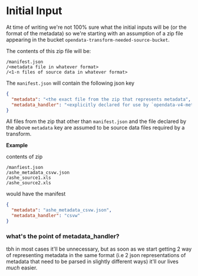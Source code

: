 # Initial Input

At time of writing we're not 100% sure what the initial inputs will be (or the format of the metadata) so we're starting with an assumption of a zip file appearing in the bucket `opendata-transform-needed-source-bucket`.

The contents of this zip file will be:

```
/manifest.json
/<metadata file in whatever format>
/<1-n files of source data in whatever format>
```

The `manifest.json` will contain the following json key

```json
{
  "metadata": "<the exact file from the zip that represents metadata",
  "metadata_handler": "<explicitly declared for use by `opendata-v4-metadata-parser`>" 
}
```

All files from the zip that other than `manifest.json` and the file declared by the above `metadata` key are assumed to be source data files required by a transform.

**Example**

contents of zip

```
/manfiest.json
/ashe_metadata_csvw.json
/ashe_source1.xls
/ashe_source2.xls
```

would have the manifest

```json
{
  "metadata": "ashe_metadata_csvw.json",
  "metadata_handler": "csvw" 
}
```

### what's the point of metadata_handler?

tbh in most cases it'll be unnecessary, but as soon as we start getting 2 way of representing metadata in the same format (i.e 2 json representations of metadata that need to be parsed in slightly different ways) it'll our lives _much_ easier. 
